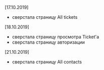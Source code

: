 [17.10.2019]
+ сверстала страницу All tickets

[18.10.2019]
+ сверстала страницу просмотра Ticket'а
+ сверстала страницу авторизации

[21.10.2019]
+ сверстала страницу All contacts
